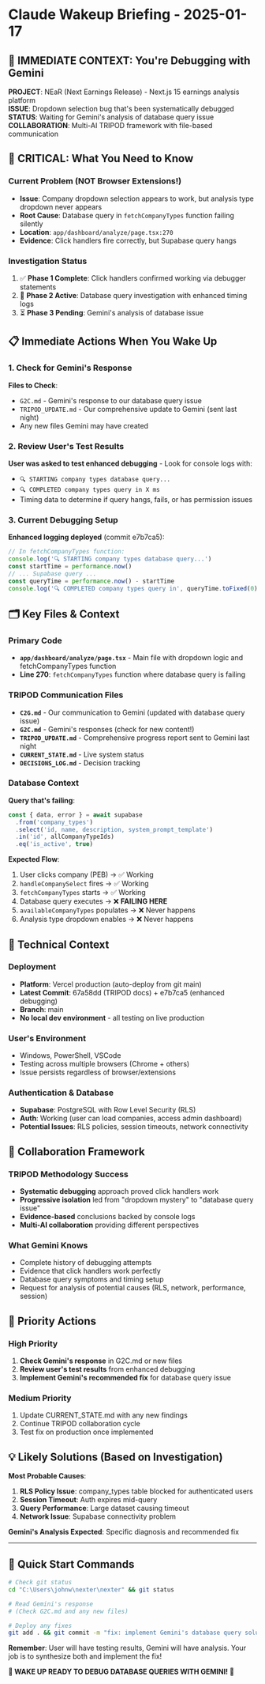# Claude Wakeup Briefing - 2025-01-17

## 🎯 **IMMEDIATE CONTEXT: You're Debugging with Gemini**

**PROJECT**: NEaR (Next Earnings Release) - Next.js 15 earnings analysis platform  
**ISSUE**: Dropdown selection bug that's been systematically debugged  
**STATUS**: Waiting for Gemini's analysis of database query issue  
**COLLABORATION**: Multi-AI TRIPOD framework with file-based communication

## 🚨 **CRITICAL: What You Need to Know**

### Current Problem (NOT Browser Extensions!)
- **Issue**: Company dropdown selection appears to work, but analysis type dropdown never appears
- **Root Cause**: Database query in `fetchCompanyTypes` function failing silently
- **Location**: `app/dashboard/analyze/page.tsx:270`
- **Evidence**: Click handlers fire correctly, but Supabase query hangs

### Investigation Status
1. ✅ **Phase 1 Complete**: Click handlers confirmed working via debugger statements
2. 🔄 **Phase 2 Active**: Database query investigation with enhanced timing logs
3. ⏳ **Phase 3 Pending**: Gemini's analysis of database issue

## 📋 **Immediate Actions When You Wake Up**

### 1. Check for Gemini's Response
**Files to Check**:
- `G2C.md` - Gemini's response to our database query issue
- `TRIPOD_UPDATE.md` - Our comprehensive update to Gemini (sent last night)
- Any new files Gemini may have created

### 2. Review User's Test Results
**User was asked to test enhanced debugging** - Look for console logs with:
- `🔍 STARTING company types database query...`
- `🔍 COMPLETED company types query in X ms`
- Timing data to determine if query hangs, fails, or has permission issues

### 3. Current Debugging Setup
**Enhanced logging deployed** (commit e7b7ca5):
```javascript
// In fetchCompanyTypes function:
console.log('🔍 STARTING company types database query...')
const startTime = performance.now()
// ... Supabase query ...
const queryTime = performance.now() - startTime
console.log('🔍 COMPLETED company types query in', queryTime.toFixed(0), 'ms')
```

## 🗂️ **Key Files & Context**

### Primary Code
- **`app/dashboard/analyze/page.tsx`** - Main file with dropdown logic and fetchCompanyTypes function
- **Line 270**: `fetchCompanyTypes` function where database query is failing

### TRIPOD Communication Files
- **`C2G.md`** - Our communication to Gemini (updated with database query issue)
- **`G2C.md`** - Gemini's responses (check for new content!)
- **`TRIPOD_UPDATE.md`** - Comprehensive progress report sent to Gemini last night
- **`CURRENT_STATE.md`** - Live system status
- **`DECISIONS_LOG.md`** - Decision tracking

### Database Context
**Query that's failing**:
```javascript
const { data, error } = await supabase
  .from('company_types')
  .select('id, name, description, system_prompt_template')
  .in('id', allCompanyTypeIds)
  .eq('is_active', true)
```

**Expected Flow**:
1. User clicks company (PEB) → ✅ Working
2. `handleCompanySelect` fires → ✅ Working  
3. `fetchCompanyTypes` starts → ✅ Working
4. Database query executes → ❌ **FAILING HERE**
5. `availableCompanyTypes` populates → ❌ Never happens
6. Analysis type dropdown enables → ❌ Never happens

## 🔧 **Technical Context**

### Deployment
- **Platform**: Vercel production (auto-deploy from git main)
- **Latest Commit**: 67a58dd (TRIPOD docs) + e7b7ca5 (enhanced debugging)
- **Branch**: main
- **No local dev environment** - all testing on live production

### User's Environment
- Windows, PowerShell, VSCode
- Testing across multiple browsers (Chrome + others)
- Issue persists regardless of browser/extensions

### Authentication & Database
- **Supabase**: PostgreSQL with Row Level Security (RLS)
- **Auth**: Working (user can load companies, access admin dashboard)
- **Potential Issues**: RLS policies, session timeouts, network connectivity

## 🤖 **Collaboration Framework**

### TRIPOD Methodology Success
- **Systematic debugging** approach proved click handlers work
- **Progressive isolation** led from "dropdown mystery" to "database query issue"
- **Evidence-based** conclusions backed by console logs
- **Multi-AI collaboration** providing different perspectives

### What Gemini Knows
- Complete history of debugging attempts
- Evidence that click handlers work perfectly
- Database query symptoms and timing setup
- Request for analysis of potential causes (RLS, network, performance, session)

## 🎯 **Priority Actions**

### High Priority
1. **Check Gemini's response** in G2C.md or new files
2. **Review user's test results** from enhanced debugging
3. **Implement Gemini's recommended fix** for database query issue

### Medium Priority  
1. Update CURRENT_STATE.md with any new findings
2. Continue TRIPOD collaboration cycle
3. Test fix on production once implemented

## 💡 **Likely Solutions (Based on Investigation)**

**Most Probable Causes**:
1. **RLS Policy Issue**: company_types table blocked for authenticated users
2. **Session Timeout**: Auth expires mid-query
3. **Query Performance**: Large dataset causing timeout
4. **Network Issue**: Supabase connectivity problem

**Gemini's Analysis Expected**: Specific diagnosis and recommended fix

---

## 🚀 **Quick Start Commands**

```bash
# Check git status
cd "C:\Users\johnw\nexter\nexter" && git status

# Read Gemini's response  
# (Check G2C.md and any new files)

# Deploy any fixes
git add . && git commit -m "fix: implement Gemini's database query solution" && git push
```

**Remember**: User will have testing results, Gemini will have analysis. Your job is to synthesize both and implement the fix!

**🎯 WAKE UP READY TO DEBUG DATABASE QUERIES WITH GEMINI! 🎯**